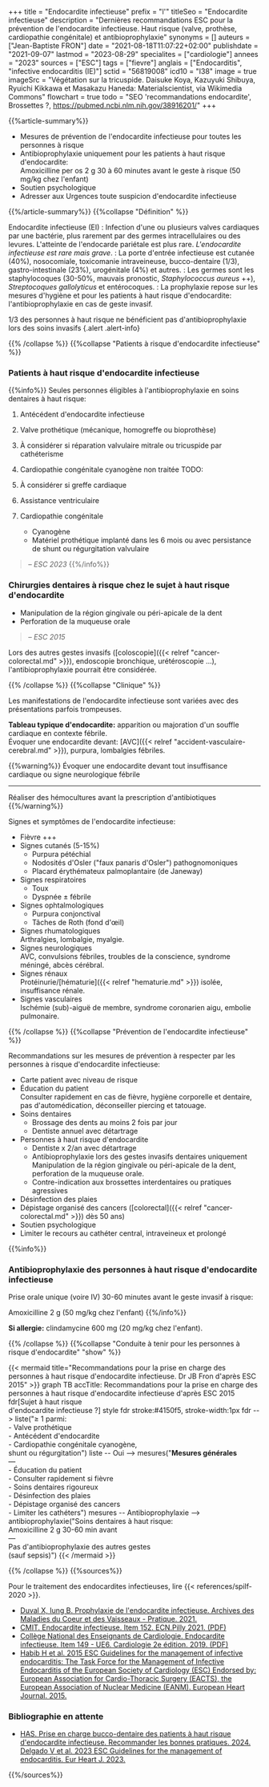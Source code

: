 +++
title = "Endocardite infectieuse"
prefix = "l'"
titleSeo = "Endocardite infectieuse"
description = "Dernières recommandations ESC pour la prévention de l'endocardite infectieuse. Haut risque (valve, prothèse, cardiopathie congénitale) et antibioprophylaxie"
synonyms = []
auteurs = ["Jean-Baptiste FRON"]
date = "2021-08-18T11:07:22+02:00"
publishdate = "2021-09-07"
lastmod = "2023-08-29"
specialites = ["cardiologie"]
annees = "2023"
sources = ["ESC"]
tags = ["fievre"]
anglais = ["Endocarditis", "infective endocarditis (IE)"]
sctid = "56819008"
icd10 = "I38"
image = true
imageSrc = "Végétation sur la tricuspide. Daisuke Koya, Kazuyuki Shibuya, Ryuichi Kikkawa et Masakazu Haneda: Materialscientist, via Wikimedia Commons"
flowchart = true
todo = "SEO 'recommandations endocardite', Brossettes ?, https://pubmed.ncbi.nlm.nih.gov/38916201/"
+++

{{%article-summary%}}

- Mesures de prévention de l'endocardite infectieuse pour toutes les personnes à risque
- Antibioprophylaxie uniquement pour les patients à haut risque d'endocardite:  
  Amoxicilline per os 2 g 30 à 60 minutes avant le geste à risque (50 mg/kg chez l'enfant)
- Soutien psychologique
- Adresser aux Urgences toute suspicion d'endocardite infectieuse

{{%/article-summary%}}
{{%collapse "Définition" %}}

Endocardite infectieuse (EI)
: Infection d'une ou plusieurs valves cardiaques par une bactérie, plus rarement par des germes intracellulaires ou des levures. L'atteinte de l'endocarde pariétale est plus rare. *L'endocardite infectieuse est rare mais grave*.
: La porte d'entrée infectieuse est cutanée (40%), nosocomiale, toxicomanie intraveineuse, bucco-dentaire (1/3), gastro-intestinale (23%), urogénitale (4%) et autres.
: Les germes sont les staphylocoques (30-50%, mauvais pronostic, *Staphylococcus aureus* ++), *Streptocoques gallolyticus* et entérocoques.
: La prophylaxie repose sur les mesures d'hygiène et pour les patients à haut risque d'endocardite: l'antibioprophylaxie en cas de geste invasif.

1/3 des personnes à haut risque ne bénéficient pas d'antibioprophylaxie lors des soins invasifs
{.alert .alert-info}

{{% /collapse %}}
{{%collapse "Patients à risque d'endocardite infectieuse" %}}

### Patients à haut risque d'endocardite infectieuse

{{%info%}}
Seules personnes éligibles à l'antibioprophylaxie en soins dentaires à haut risque:

1. Antécédent d'endocardite infectieuse
2. Valve prothétique (mécanique, homogreffe ou bioprothèse)
3. À considérer si réparation valvulaire mitrale ou tricuspide par cathéterisme
4. Cardiopathie congénitale cyanogène non traitée TODO:
5. À considérer si greffe cardiaque
6. Assistance ventriculaire


1. Cardiopathie congénitale
    - Cyanogène
    - Matériel prothétique implanté dans les 6 mois ou avec persistance de shunt ou régurgitation valvulaire

> – *ESC 2023*
{{%/info%}}

### Chirurgies dentaires à risque chez le sujet à haut risque d'endocardite

- Manipulation de la région gingivale ou péri-apicale de la dent
- Perforation de la muqueuse orale

> – *ESC 2015*

Lors des autres gestes invasifs ([coloscopie]({{< relref "cancer-colorectal.md" >}}), endoscopie bronchique, urétéroscopie ...), l'antibioprophylaxie pourrait être considérée.

{{% /collapse %}}
{{%collapse "Clinique" %}}

Les manifestations de l'endocardite infectieuse sont variées avec des présentations parfois trompeuses.

**Tableau typique d'endocardite:** apparition ou majoration d'un souffle cardiaque en contexte fébrile.  
Évoquer une endocardite devant: [AVC]({{< relref "accident-vasculaire-cerebral.md" >}}), purpura, lombalgies fébriles.

{{%warning%}}
Évoquer une endocardite devant tout insuffisance cardiaque ou signe neurologique fébrile

---

Réaliser des hémocultures avant la prescription d'antibiotiques
{{%/warning%}}

Signes et symptômes de l'endocardite infectieuse:

- Fièvre +++
- Signes cutanés (5-15%)
  - Purpura pétéchial
  - Nodosités d'Osler ("faux panaris d'Osler") pathognomoniques
  - Placard érythémateux palmoplantaire (de Janeway)
- Signes respiratoires
  - Toux
  - Dyspnée ± fébrile
- Signes ophtalmologiques
  - Purpura conjonctival
  - Tâches de Roth (fond d'œil)
- Signes rhumatologiques  
  Arthralgies, lombalgie, myalgie.
- Signes neurologiques  
  AVC, convulsions fébriles, troubles de la conscience, syndrome méningé, abcès cérébral.
- Signes rénaux  
  Protéinurie/[hématurie]({{< relref "hematurie.md" >}}) isolée, insuffisance rénale.
- Signes vasculaires  
  Ischémie (sub)-aiguë de membre, syndrome coronarien aigu, embolie pulmonaire.

{{% /collapse %}}
{{%collapse "Prévention de l'endocardite infectieuse" %}}

Recommandations sur les mesures de prévention à respecter par les personnes à risque d'endocardite infectieuse:

- Carte patient avec niveau de risque
- Éducation du patient  
  Consulter rapidement en cas de fièvre, hygiène corporelle et dentaire, pas d'automédication, déconseiller piercing et tatouage.
- Soins dentaires
  - Brossage des dents au moins 2 fois par jour
  - Dentiste annuel avec détartrage
- Personnes à haut risque d'endocardite
  - Dentiste x 2/an avec détartrage
  - Antibioprophylaxie lors des gestes invasifs dentaires uniquement  
  Manipulation de la région gingivale ou péri-apicale de la dent, perforation de la muqueuse orale.
  - Contre-indication aux brossettes interdentaires ou pratiques agressives
- Désinfection des plaies
- Dépistage organisé des cancers ([colorectal]({{< relref "cancer-colorectal.md" >}}) dès 50 ans)
- Soutien psychologique
- Limiter le recours au cathéter central, intraveineux et prolongé

{{%info%}}

### Antibioprophylaxie des personnes à haut risque d'endocardite infectieuse

Prise orale unique (voire IV) 30-60 minutes avant le geste invasif à risque:

Amoxicilline 2 g (50 mg/kg chez l'enfant)
{{%/info%}}

**Si allergie:** clindamycine 600 mg (20 mg/kg chez l'enfant).

{{% /collapse %}}
{{%collapse "Conduite à tenir pour les personnes à risque d'endocardite" "show" %}}

{{< mermaid title="Recommandations pour la prise en charge des personnes à haut risque d'endocardite infectieuse. Dr JB Fron d'après ESC 2015" >}}
graph TB
accTitle: Recommandations pour la prise en charge des personnes à haut risque d'endocardite infectieuse d'après ESC 2015
  fdr[Sujet à haut risque<br>d'endocardite infectieuse ?]
  style fdr stroke:#4150f5, stroke-width:1px
  fdr --> liste("≥ 1 parmi:<br>- Valve prothétique<br>- Antécédent d'endocardite<br>- Cardiopathie congénitale cyanogène,<br>shunt ou régurgitation")
    liste -- Oui --> mesures("<b>Mesures générales</b><br>—<br>- Éducation du patient<br>- Consulter rapidement si fièvre<br>- Soins dentaires rigoureux<br>- Désinfection des plaies<br>- Dépistage organisé des cancers<br>- Limiter les cathéters")
      mesures -- Antibioprophylaxie --> antibioprophylaxie("Soins dentaires à haut risque:<br>Amoxicilline 2 g 30-60 min avant<br>—<br>Pas d'antibioprophylaxie des autres gestes<br>(sauf sepsis)")
{{< /mermaid >}}

{{% /collapse %}}
{{%sources%}}

Pour le traitement des endocardites infectieuses, lire {{< references/spilf-2020 >}}.

- [Duval X, Iung B. Prophylaxie de l'endocardite infectieuse. Archives des Maladies du Coeur et des Vaisseaux - Pratique. 2021.](https://doi.org/10.1016/j.amcp.2021.03.003)
- [CMIT. Endocardite infectieuse. Item 152. ECN.Pilly 2021. (PDF)](https://www.infectiologie.com/UserFiles/File/pilly-etudiant/ecn-2020-152-web.pdf)
- [Collège National des Enseignants de Cardiologie. Endocardite infectieuse. Item 149 - UE6. Cardiologie 2e édition. 2019. (PDF)](https://sfcardio.fr/sites/default/files/2019-11/2015-2e_Ref_Cardio_ch11_endocardite.pdf)
- [Habib H et al. 2015 ESC Guidelines for the management of infective endocarditis: The Task Force for the Management of Infective Endocarditis of the European Society of Cardiology (ESC) Endorsed by: European Association for Cardio-Thoracic Surgery (EACTS), the European Association of Nuclear Medicine (EANM). European Heart Journal. 2015.](https://academic.oup.com/eurheartj/article/36/44/3075/2293384)

### Bibliographie en attente

- [HAS. Prise en charge bucco-dentaire des patients à haut risque d'endocardite infectieuse. Recommander les bonnes pratiques. 2024.](https://www.has-sante.fr/jcms/p_3301328/fr/prise-en-charge-bucco-dentaire-des-patients-a-haut-risque-d-endocardite-infectieuse)
[Delgado V et al. 2023 ESC Guidelines for the management of endocarditis. Eur Heart J. 2023.](https://academic.oup.com/eurheartj/advance-article/doi/10.1093/eurheartj/ehad193/7243107)

{{%/sources%}}
